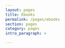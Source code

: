```yaml
---
layout: pages
title: Ebooks
permalink: /pages/ebooks
section: pages
category: pages
intro_paragraph: >

---
```

